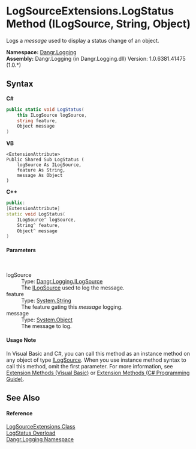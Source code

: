 # LogSourceExtensions.LogStatus Method (ILogSource, String, Object)
 

Logs a *message* used to display a status change of an object.

**Namespace:**&nbsp;<a href="N_Dangr_Logging">Dangr.Logging</a><br />**Assembly:**&nbsp;Dangr.Logging (in Dangr.Logging.dll) Version: 1.0.6381.41475 (1.0.*)

## Syntax

**C#**<br />
``` C#
public static void LogStatus(
	this ILogSource logSource,
	string feature,
	Object message
)
```

**VB**<br />
``` VB
<ExtensionAttribute>
Public Shared Sub LogStatus ( 
	logSource As ILogSource,
	feature As String,
	message As Object
)
```

**C++**<br />
``` C++
public:
[ExtensionAttribute]
static void LogStatus(
	ILogSource^ logSource, 
	String^ feature, 
	Object^ message
)
```


#### Parameters
&nbsp;<dl><dt>logSource</dt><dd>Type: <a href="T_Dangr_Logging_ILogSource">Dangr.Logging.ILogSource</a><br />The <a href="T_Dangr_Logging_ILogSource">ILogSource</a> used to log the message.</dd><dt>feature</dt><dd>Type: <a href="http://msdn2.microsoft.com/en-us/library/s1wwdcbf" target="_blank">System.String</a><br />The feature gating this *message* logging.</dd><dt>message</dt><dd>Type: <a href="http://msdn2.microsoft.com/en-us/library/e5kfa45b" target="_blank">System.Object</a><br />The message to log.</dd></dl>

#### Usage Note
In Visual Basic and C#, you can call this method as an instance method on any object of type <a href="T_Dangr_Logging_ILogSource">ILogSource</a>. When you use instance method syntax to call this method, omit the first parameter. For more information, see <a href="http://msdn.microsoft.com/en-us/library/bb384936.aspx">Extension Methods (Visual Basic)</a> or <a href="http://msdn.microsoft.com/en-us/library/bb383977.aspx">Extension Methods (C# Programming Guide)</a>.

## See Also


#### Reference
<a href="T_Dangr_Logging_LogSourceExtensions">LogSourceExtensions Class</a><br /><a href="Overload_Dangr_Logging_LogSourceExtensions_LogStatus">LogStatus Overload</a><br /><a href="N_Dangr_Logging">Dangr.Logging Namespace</a><br />